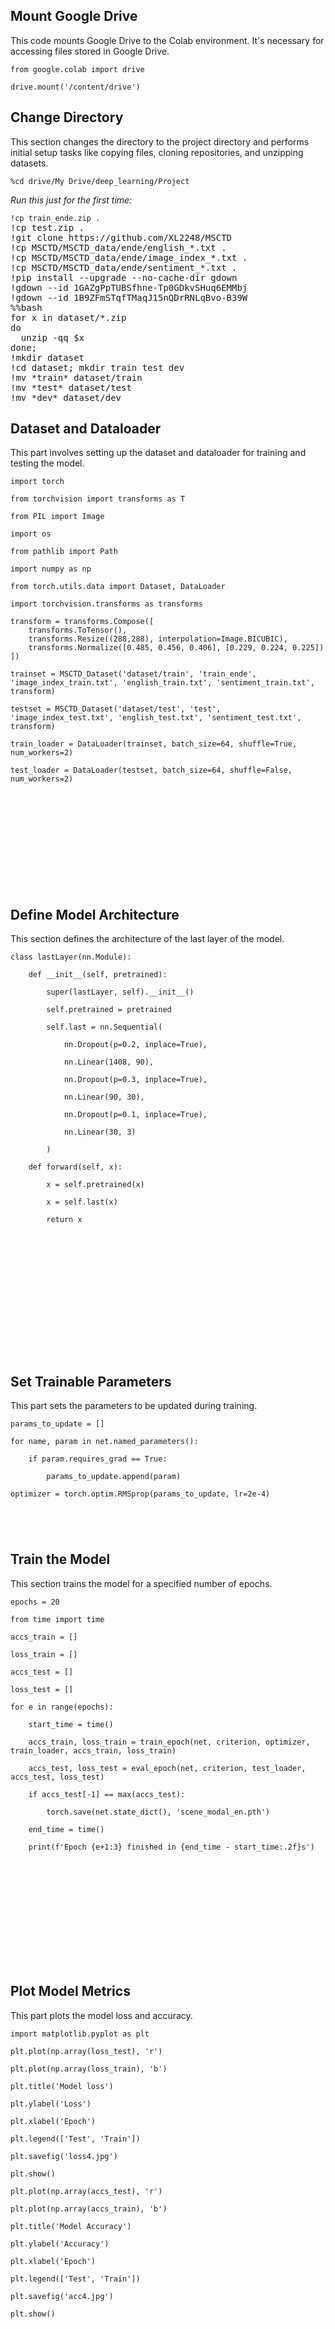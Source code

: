 <!DOCTYPE html>
<html lang="en">
<head>
<meta charset="UTF-8">
<meta name="viewport" content="width=device-width, initial-scale=1.0">
</head>
<body>
<!-- Mount Google Drive -->
<div>
<h2>Mount Google Drive</h2>
<p>This code mounts Google Drive to the Colab environment. It's necessary for accessing files stored in Google Drive.</p>
<pre><code>from google.colab import drive</code></pre>
<pre><code>drive.mount('/content/drive')</code></pre>
</div>

<!-- Change Directory -->
<div>
<h2>Change Directory</h2>
<p>This section changes the directory to the project directory and performs initial setup tasks like copying files, cloning repositories, and unzipping datasets.</p>
<pre><code>%cd drive/My Drive/deep_learning/Project</code></pre>
<em>Run this just for the first time:</em><br>
<pre><code>!cp train_ende.zip .</code>
!cp test.zip .
!git clone https://github.com/XL2248/MSCTD
!cp MSCTD/MSCTD_data/ende/english_*.txt .
!cp MSCTD/MSCTD_data/ende/image_index_*.txt .
!cp MSCTD/MSCTD_data/ende/sentiment_*.txt .
!pip install --upgrade --no-cache-dir gdown
!gdown --id 1GAZgPpTUBSfhne-Tp0GDkvSHuq6EMMbj
!gdown --id 1B9ZFmSTqfTMaqJ15nQDrRNLqBvo-B39W
%%bash
for x in dataset/*.zip
do
  unzip -qq $x
done;
!mkdir dataset
!cd dataset; mkdir train test dev
!mv *train* dataset/train
!mv *test* dataset/test
!mv *dev* dataset/dev
</code></pre>
</div>

<!-- Dataset and Dataloader -->
<div>
<h2>Dataset and Dataloader</h2>
<p>This part involves setting up the dataset and dataloader for training and testing the model.</p>
<pre><code>import torch</code>
<pre><code>from torchvision import transforms as T</code>
<pre><code>from PIL import Image</code>
<pre><code>import os</code>
<pre><code>from pathlib import Path</code>
<pre><code>import numpy as np</code>
<pre><code>from torch.utils.data import Dataset, DataLoader</code>
<pre><code>import torchvision.transforms as transforms</code>
<pre><code>transform = transforms.Compose([
    transforms.ToTensor(),
    transforms.Resize((288,288), interpolation=Image.BICUBIC),
    transforms.Normalize([0.485, 0.456, 0.406], [0.229, 0.224, 0.225])
])</code>
<pre><code>trainset = MSCTD_Dataset('dataset/train', 'train_ende', 'image_index_train.txt', 'english_train.txt', 'sentiment_train.txt', transform)</code>
<pre><code>testset = MSCTD_Dataset('dataset/test', 'test', 'image_index_test.txt', 'english_test.txt', 'sentiment_test.txt', transform)</code>
<pre><code>train_loader = DataLoader(trainset, batch_size=64, shuffle=True, num_workers=2)</code>
<pre><code>test_loader = DataLoader(testset, batch_size=64, shuffle=False, num_workers=2)</code>
</div>

<!-- Define Model Architecture -->
<div>
<h2>Define Model Architecture</h2>
<p>This section defines the architecture of the last layer of the model.</p>
<pre><code>class lastLayer(nn.Module):</code>
<pre><code>    def __init__(self, pretrained):</code>
<pre><code>        super(lastLayer, self).__init__()</code>
<pre><code>        self.pretrained = pretrained</code>
<pre><code>        self.last = nn.Sequential(</code>
<pre><code>            nn.Dropout(p=0.2, inplace=True),</code>
<pre><code>            nn.Linear(1408, 90),</code>
<pre><code>            nn.Dropout(p=0.3, inplace=True),</code>
<pre><code>            nn.Linear(90, 30),</code>
<pre><code>            nn.Dropout(p=0.1, inplace=True),</code>
<pre><code>            nn.Linear(30, 3)</code>
<pre><code>        )</code>
<pre><code>    def forward(self, x):</code>
<pre><code>        x = self.pretrained(x)</code>
<pre><code>        x = self.last(x)</code>
<pre><code>        return x</code>
</div>

<!-- Set Trainable Parameters -->
<div>
<h2>Set Trainable Parameters</h2>
<p>This part sets the parameters to be updated during training.</p>
<pre><code>params_to_update = []</code>
<pre><code>for name, param in net.named_parameters():</code>
<pre><code>    if param.requires_grad == True:</code>
<pre><code>        params_to_update.append(param)</code>
<pre><code>optimizer = torch.optim.RMSprop(params_to_update, lr=2e-4)</code>
</div>

<!-- Train the Model -->
<div>
<h2>Train the Model</h2>
<p>This section trains the model for a specified number of epochs.</p>
<pre><code>epochs = 20</code>
<pre><code>from time import time</code>
<pre><code>accs_train = []</code>
<pre><code>loss_train = []</code>
<pre><code>accs_test = []</code>
<pre><code>loss_test = []</code>
<pre><code>for e in range(epochs):</code>
<pre><code>    start_time = time()</code>
<pre><code>    accs_train, loss_train = train_epoch(net, criterion, optimizer, train_loader, accs_train, loss_train)</code>
<pre><code>    accs_test, loss_test = eval_epoch(net, criterion, test_loader, accs_test, loss_test)</code>
<pre><code>    if accs_test[-1] == max(accs_test):</code>
<pre><code>        torch.save(net.state_dict(), 'scene_modal_en.pth')</code>
<pre><code>    end_time = time()</code>
<pre><code>    print(f'Epoch {e+1:3} finished in {end_time - start_time:.2f}s')</code>
</div>

<!-- Plot Model Metrics -->
<div>
<h2>Plot Model Metrics</h2>
<p>This part plots the model loss and accuracy.</p>
<pre><code>import matplotlib.pyplot as plt</code>
<pre><code>plt.plot(np.array(loss_test), 'r')</code>
<pre><code>plt.plot(np.array(loss_train), 'b')</code>
<pre><code>plt.title('Model loss')</code>
<pre><code>plt.ylabel('Loss')</code>
<pre><code>plt.xlabel('Epoch')</code>
<pre><code>plt.legend(['Test', 'Train'])</code>
<pre><code>plt.savefig('loss4.jpg')</code>
<pre><code>plt.show()</code>
<pre><code>plt.plot(np.array(accs_test), 'r')</code>
<pre><code>plt.plot(np.array(accs_train), 'b')</code>
<pre><code>plt.title('Model Accuracy')</code>
<pre><code>plt.ylabel('Accuracy')</code>
<pre><code>plt.xlabel('Epoch')</code>
<pre><code>plt.legend(['Test', 'Train'])</code>
<pre><code>plt.savefig('acc4.jpg')</code>
<pre><code>plt.show()</code>
</div>

<!-- Best Accuracy -->
<div>
<h2>Best Accuracy</h2>
<p>This part displays the best accuracy achieved during training.</p>
<pre><code>print(f'Best Accuracy :{max(accs_test) * 100.:.2f}%')</code>
</div>

</body>
</html>
